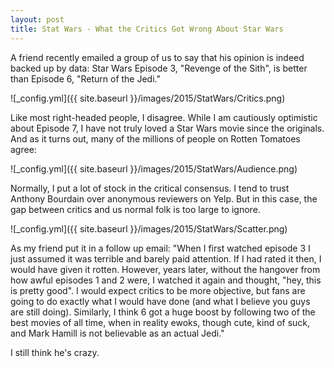 ```yaml
---
layout: post
title: Stat Wars - What the Critics Got Wrong About Star Wars
---
```


A friend recently emailed a group of us to say that his opinion is indeed backed up by data: Star Wars Episode 3, "Revenge of the Sith", is better than Episode 6, "Return of the Jedi." 

![_config.yml]({{ site.baseurl }}/images/2015/StatWars/Critics.png)

Like most right-headed people, I disagree. While I am cautiously optimistic about Episode 7, I have not truly loved a Star Wars movie since the originals. And as it turns out, many of the millions of people on Rotten Tomatoes agree:

![_config.yml]({{ site.baseurl }}/images/2015/StatWars/Audience.png)

Normally, I put a lot of stock in the critical consensus. I tend to trust Anthony Bourdain over anonymous reviewers on Yelp. But in this case, the gap between critics and us normal folk is too large to ignore. 

![_config.yml]({{ site.baseurl }}/images/2015/StatWars/Scatter.png)

As my friend put it in a follow up email: "When I first watched episode 3 I just assumed it was terrible and barely paid attention. If I had rated it then, I would have given it rotten. However, years later, without the hangover from how awful episodes 1 and 2 were, I watched it again and thought, "hey, this is pretty good". I would expect critics to be more objective, but fans are going to do exactly what I would have done (and what I believe you guys are still doing). Similarly, I think 6 got a huge boost by following two of the best movies of all time, when in reality ewoks, though cute, kind of suck, and Mark Hamill is not believable as an actual Jedi."

I still think he's crazy. 


